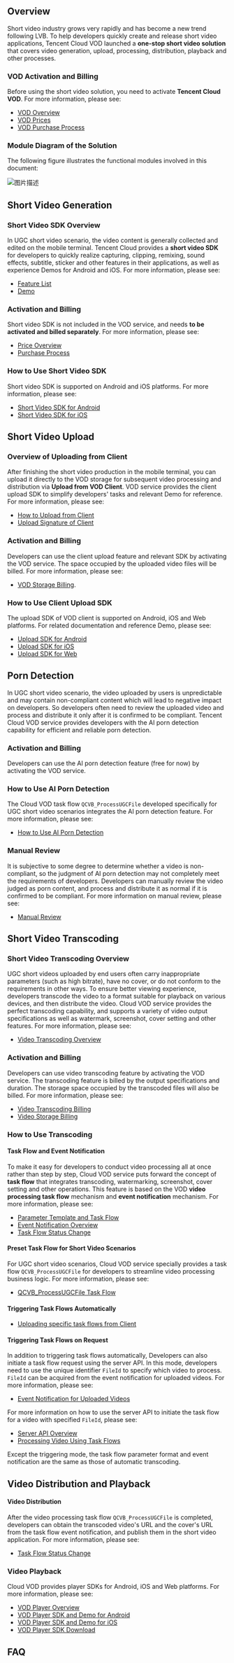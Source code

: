 ## Overview
Short video industry grows very rapidly and has become a new trend following LVB. To help developers quickly create and release short video applications, Tencent Cloud VOD launched a **one-stop short video solution** that covers video generation, upload, processing, distribution, playback and other processes.

### VOD Activation and Billing
Before using the short video solution, you need to activate **Tencent Cloud VOD**. For more information, please see:

* [VOD Overview](https://cloud.tencent.com/document/product/266/2833)
* [VOD Prices](https://cloud.tencent.com/document/product/266/2838)
* [VOD Purchase Process](https://cloud.tencent.com/document/product/266/2839)

### Module Diagram of the Solution
The following figure illustrates the functional modules involved in this document:

![图片描述](https://mc.qcloudimg.com/static/img/984742edd098b6d0e2eeb1c265d0a01a/image.jpg)

## Short Video Generation
### Short Video SDK Overview
In UGC short video scenario, the video content is generally collected and edited on the mobile terminal. Tencent Cloud provides a **short video SDK** for developers to quickly realize capturing, clipping, remixing, sound effects, subtitle, sticker and other features in their applications, as well as experience Demos for Android and iOS. For more information, please see:

* [Feature List](https://cloud.tencent.com/document/product/584/9457)
* [Demo](https://cloud.tencent.com/document/product/584/9365)

### Activation and Billing
Short video SDK is not included in the VOD service, and needs **to be activated and billed separately**. For more information, please see:

* [Price Overview](https://cloud.tencent.com/document/product/584/9368)
* [Purchase Process](https://cloud.tencent.com/document/product/584/9678)

### How to Use Short Video SDK
Short video SDK is supported on Android and iOS platforms. For more information, please see:

* [Short Video SDK for Android](https://cloud.tencent.com/document/product/584/11631)
* [Short Video SDK for iOS](https://cloud.tencent.com/document/product/584/11638) 

## Short Video Upload
### Overview of Uploading from Client
After finishing the short video production in the mobile terminal, you can upload it directly to the VOD storage for subsequent video processing and distribution via **Upload from VOD Client**. VOD service provides the client upload SDK to simplify developers' tasks and relevant Demo for reference. For more information, please see:

* [How to Upload from Client](https://cloud.tencent.com/document/product/266/9219)
* [Upload Signature of Client](https://cloud.tencent.com/document/product/266/9221)

### Activation and Billing
Developers can use the client upload feature and relevant SDK by activating the VOD service. The space occupied by the uploaded video files will be billed. For more information, please see:

* [VOD Storage Billing](https://cloud.tencent.com/document/product/266/2838#.E8.A7.86.E9.A2.91.E5.AD.98.E5.82.A8).

### How to Use Client Upload SDK
The upload SDK of VOD client is supported on Android, iOS and Web platforms. For related documentation and reference Demo, please see:

* [Upload SDK for Android](https://cloud.tencent.com/document/product/266/9539)
* [Upload SDK for iOS](https://cloud.tencent.com/document/product/266/13793)
* [Upload SDK for Web](https://cloud.tencent.com/document/product/266/9239)

## Porn Detection
In UGC short video scenario, the video uploaded by users is unpredictable and may contain non-compliant content which will lead to negative impact on developers. So developers often need to review the uploaded video and process and distribute it only after it is confirmed to be compliant. Tencent Cloud VOD service provides developers with the AI porn detection capability for efficient and reliable porn detection.

### Activation and Billing
Developers can use the AI porn detection feature (free for now) by activating the VOD service.

### How to Use AI Porn Detection
The Cloud VOD task flow `QCVB_ProcessUGCFile` developed specifically for UGC short video scenarios integrates the AI porn detection feature. For more information, please see:

* [How to Use AI Porn Detection](https://cloud.tencent.com/document/product/266/11701#.E4.BD.BF.E7.94.A8-ai-.E9.89.B4.E9.BB.84)

### Manual Review
It is subjective to some degree to determine whether a video is non-compliant, so the judgment of AI porn detection may not completely meet the requirements of developers. Developers can manually review the video judged as porn content, and process and distribute it as normal if it is confirmed to be compliant. For more information on manual review, please see:

* [Manual Review](https://cloud.tencent.com/document/product/266/11701#ai-.E9.89.B4.E9.BB.84.E9.85.8D.E5.90.88.E4.BA.BA.E5.B7.A5.E5.AE.A1.E6.A0.B8)

## Short Video Transcoding
### Short Video Transcoding Overview
UGC short videos uploaded by end users often carry inappropriate parameters (such as high bitrate), have no cover, or do not conform to the requirements in other ways. To ensure better viewing experience, developers transcode the video to a format suitable for playback on various devices, and then distribute the video. Cloud VOD service provides the perfect transcoding capability, and supports a variety of video output specifications as well as watermark, screenshot, cover setting and other features. For more information, please see:

* [Video Transcoding Overview](https://cloud.tencent.com/document/product/266/11701)

### Activation and Billing
Developers can use video transcoding feature by activating the VOD service. The transcoding feature is billed by the output specifications and duration. The storage space occupied by the transcoded files will also be billed. For more information, please see:

* [Video Transcoding Billing](https://cloud.tencent.com/document/product/266/2838#.E8.A7.86.E9.A2.91.E8.BD.AC.E7.A0.81)
* [Video Storage Billing](https://cloud.tencent.com/document/product/266/2838#.E8.A7.86.E9.A2.91.E5.AD.98.E5.82.A8)

### How to Use Transcoding
#### Task Flow and Event Notification
To make it easy for developers to conduct video processing all at once rather than step by step, Cloud VOD service puts forward the concept of **task flow** that integrates transcoding, watermarking, screenshot, cover setting and other operations. This feature is based on the VOD **video processing task flow** mechanism and **event notification** mechanism. For more information, please see:

* [Parameter Template and Task Flow](https://cloud.tencent.com/document/product/266/11700)
* [Event Notification Overview](https://cloud.tencent.com/document/product/266/7829#.E4.BA.8B.E4.BB.B6.E9.80.9A.E7.9F.A5.E7.AE.80.E4.BB.8B)
* [Task Flow Status Change](https://cloud.tencent.com/document/product/266/9636)

#### Preset Task Flow for Short Video Scenarios
For UGC short video scenarios, Cloud VOD service specially provides a task flow `QCVB_ProcessUGCFile` for developers to streamline video processing business logic. For more information, please see:

* [QCVB_ProcessUGCFile Task Flow](https://cloud.tencent.com/document/product/266/11700#qcvb_processugcfile)

#### Triggering Task Flows Automatically

* [Uploading specific task flows from Client](https://cloud.tencent.com/document/product/266/9219#.E4.B8.8A.E4.BC.A0.E6.97.B6.E6.8C.87.E5.AE.9A.E8.A7.86.E9.A2.91.E5.A4.84.E7.90.86.E6.96.B9.E5.BC.8F)

#### Triggering Task Flows on Request
In addition to triggering task flows automatically, Developers can also initiate a task flow request using the server API. In this mode, developers need to use the unique identifier `FileId` to specify which video to process. `FileId` can be acquired from the event notification for uploaded videos. For more information, please see:

* [Event Notification for Uploaded Videos](https://cloud.tencent.com/document/product/266/7830)

For more information on how to use the server API to initiate the task flow for a video with specified `FileId`, please see:

* [Server API Overview](https://cloud.tencent.com/document/product/266/10688)
* [Processing Video Using Task Flows](https://cloud.tencent.com/document/product/266/11030)

Except the triggering mode, the task flow parameter format and event notification are the same as those of automatic transcoding.

## Video Distribution and Playback
#### Video Distribution
After the video processing task flow `QCVB_ProcessUGCFile` is completed, developers can obtain the transcoded video's URL and the cover's URL from the task flow event notification, and publish them in the short video application. For more information, please see:

* [Task Flow Status Change](https://cloud.tencent.com/document/product/266/9636)

### Video Playback
Cloud VOD provides player SDKs for Android, iOS and Web platforms. For more information, please see:

* [VOD Player Overview](https://cloud.tencent.com/document/product/266/7836)
* [VOD Player SDK and Demo for Android](https://cloud.tencent.com/document/product/266/7938)
* [VOD Player SDK and Demo for iOS](https://cloud.tencent.com/document/product/266/9237)
* [VOD Player SDK Download](https://cloud.tencent.com/document/product/266/5236)

## FAQ

